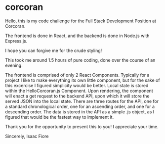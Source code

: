 # corcoran

Hello, this is my code challenge for the Full Stack Development Position at Corcoran.

The frontend is done in React, and the backend is done in Node.js with Express.js. 

I hope you can forgive me for the crude styling!

This took me around 1.5 hours of pure coding, done over the course of an evening.

The frontend is comprised of only 2 React Components. Typically for a project I like to make everything its own little component, but for the sake of this excercise I figured simplicity would be better. Local state is stored within the HelloCorcoran.js Component. Upon rendering, the component will enact a get request to the backend API, upon which it will store the served JSON into the local state. There are three routes for the API, one for a standard chronological order, one for an ascending order, and one for a descending order. The data is stored in the API as a simple .js object, as I figured that would be the fastest way to implement it.

Thank you for the opportunity to present this to you! I appreciate your time.

Sincerely,
Isaac Fiore

